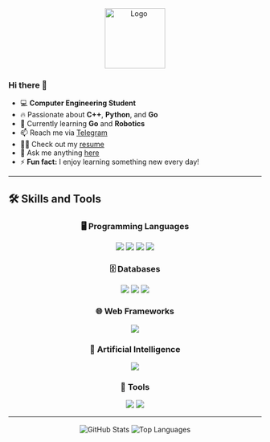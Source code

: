 <div align="center">
  <img height="120" src="https://github.com/erfanshafieeee/erfanshafieeee/blob/master/your_logo.png" alt="Logo">
</div>

### Hi there 👋

- 💻 **Computer Engineering Student**
- 🔥 Passionate about **C++**, **Python**, and **Go**
- 🌱 Currently learning **Go** and **Robotics**
- 📫 Reach me via [Telegram](https://t.me/your_username)
- 👨‍💻 Check out my [resume](https://github.com/erfanshafieeee/erfanshafieeee/blob/master/Erfan-Shafiee-Resume.pdf)
- 💬 Ask me anything [here](https://github.com/erfanshafieeee/erfanshafieeee/issues)
- ⚡ **Fun fact:** I enjoy learning something new every day!

---

## 🛠️ Skills and Tools

<div align="center">
  
### 🖥️ Programming Languages  
<a href="https://isocpp.org/" target="_blank"><img src="https://img.shields.io/badge/C++-00599C?style=for-the-badge&logo=c%2B%2B&logoColor=white" /></a>
<a href="https://www.python.org/" target="_blank"><img src="https://img.shields.io/badge/Python-3776AB?style=for-the-badge&logo=python&logoColor=white" /></a>
<a href="https://en.wikipedia.org/wiki/C_(programming_language)" target="_blank"><img src="https://img.shields.io/badge/C-00599C?style=for-the-badge&logo=c&logoColor=white" /></a>
<a href="https://www.java.com/en/" target="_blank"><img src="https://img.shields.io/badge/Java-007396?style=for-the-badge&logo=java&logoColor=white" /></a>
<br>
### 🗄️ Databases  
<a href="https://www.mysql.com/" target="_blank"><img src="https://img.shields.io/badge/MySQL-4479A1?style=for-the-badge&logo=mysql&logoColor=white" /></a>
<a href="https://www.mongodb.com/" target="_blank"><img src="https://img.shields.io/badge/MongoDB-47A248?style=for-the-badge&logo=mongodb&logoColor=white" /></a>
<a href="https://redis.io/" target="_blank"><img src="https://img.shields.io/badge/Redis-DC382D?style=for-the-badge&logo=redis&logoColor=white" /></a>
<br>
### 🌐 Web Frameworks  
<a href="https://www.djangoproject.com/" target="_blank"><img src="https://img.shields.io/badge/Django-092E20?style=for-the-badge&logo=django&logoColor=white" /></a>
<br>
### 🤖 Artificial Intelligence  
<a href="https://en.wikipedia.org/wiki/Machine_learning" target="_blank"><img src="https://img.shields.io/badge/Machine_Learning-FF6F00?style=for-the-badge&logo=tensorflow&logoColor=white" /></a>
<br>
### 🔧 Tools  
<a href="https://git-scm.com/" target="_blank"><img src="https://img.shields.io/badge/Git-F05032?style=for-the-badge&logo=git&logoColor=white" /></a>
<a href="https://en.wikipedia.org/wiki/API" target="_blank"><img src="https://img.shields.io/badge/API-FF6F00?style=for-the-badge&logo=graphql&logoColor=white" /></a>

</div>

---

<div align="center">
    <img align="center" src="https://github-readme-stats.vercel.app/api?username=erfanshafieeee&show_icons=true&theme=radical" alt="GitHub Stats"/> 
    <img align="center" src="https://github-readme-stats.vercel.app/api/top-langs/?username=erfanshafieeee&langs_count=5&theme=radical" alt="Top Languages"/> 
</div>
